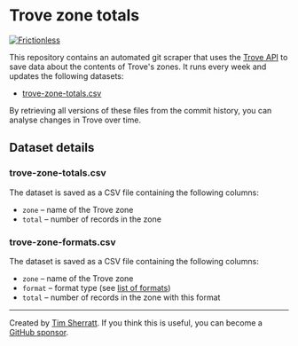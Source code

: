 # Trove zone totals

[![Frictionless](https://github.com/wragge/trove-zone-totals/actions/workflows/frictionless.yaml/badge.svg)](https://repository.frictionlessdata.io/report?user=wragge&repo=trove-zone-totals&flow=frictionless)

This repository contains an automated git scraper that uses the [Trove API](https://troveconsole.herokuapp.com/) to save data about the contents of Trove's zones. It runs every week and updates the following datasets:

* [trove-zone-totals.csv](data/trove-zone-totals.csv)

By retrieving all versions of these files from the commit history, you can analyse changes in Trove over time.

## Dataset details

### trove-zone-totals.csv

The dataset is saved as a CSV file containing the following columns:

* `zone` – name of the Trove zone
* `total` – number of records in the zone

### trove-zone-formats.csv

The dataset is saved as a CSV file containing the following columns:

* `zone` – name of the Trove zone
* `format` – format type (see [list of formats](https://trove.nla.gov.au/about/create-something/using-api/api-technical-guide#formats))
* `total` – number of records in the zone with this format

---

Created by [Tim Sherratt](https://timsherratt.org). If you think this is useful, you can become a [GitHub sponsor](https://github.com/sponsors/wragge).

